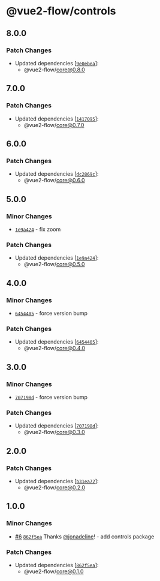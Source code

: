# @vue2-flow/controls

## 8.0.0

### Patch Changes

- Updated dependencies [[`9e0ebea`](https://github.com/jonadeline/vue2-flow/commit/9e0ebeaeaa2b3178d8de495486426f94741ad3ad)]:
  - @vue2-flow/core@0.8.0

## 7.0.0

### Patch Changes

- Updated dependencies [[`1417095`](https://github.com/jonadeline/vue2-flow/commit/14170959b6cd6b9b50d0a96d64a1d8dee5fbbb49)]:
  - @vue2-flow/core@0.7.0

## 6.0.0

### Patch Changes

- Updated dependencies [[`dc2869c`](https://github.com/jonadeline/vue2-flow/commit/dc2869cea7799e1d44aec5b79846326eda6d1528)]:
  - @vue2-flow/core@0.6.0

## 5.0.0

### Minor Changes

- [`1e9a424`](https://github.com/jonadeline/vue2-flow/commit/1e9a4240ab0f595343db6cd4e89008551cdd67fc) - fix zoom

### Patch Changes

- Updated dependencies [[`1e9a424`](https://github.com/jonadeline/vue2-flow/commit/1e9a4240ab0f595343db6cd4e89008551cdd67fc)]:
  - @vue2-flow/core@0.5.0

## 4.0.0

### Minor Changes

- [`6454405`](https://github.com/jonadeline/vue2-flow/commit/6454405ab3c3cd9b5b8f880c015b0b003b03a077) - force version bump

### Patch Changes

- Updated dependencies [[`6454405`](https://github.com/jonadeline/vue2-flow/commit/6454405ab3c3cd9b5b8f880c015b0b003b03a077)]:
  - @vue2-flow/core@0.4.0

## 3.0.0

### Minor Changes

- [`707198d`](https://github.com/jonadeline/vue2-flow/commit/707198d01ccbe7fde5829dd9fc3cab5c35074b75) - force version bump

### Patch Changes

- Updated dependencies [[`707198d`](https://github.com/jonadeline/vue2-flow/commit/707198d01ccbe7fde5829dd9fc3cab5c35074b75)]:
  - @vue2-flow/core@0.3.0

## 2.0.0

### Patch Changes

- Updated dependencies [[`b31ea72`](https://github.com/jonadeline/vue2-flow/commit/b31ea727b57de12d66f6bad41e0ded3fae053a57)]:
  - @vue2-flow/core@0.2.0

## 1.0.0

### Minor Changes

- [#6](https://github.com/jonadeline/vue2-flow/pull/6) [`862f5ea`](https://github.com/jonadeline/vue2-flow/commit/862f5ea9c0ce9ef34761883ac6ef61308fc66389) Thanks [@jonadeline](https://github.com/jonadeline)! - add controls package

### Patch Changes

- Updated dependencies [[`862f5ea`](https://github.com/jonadeline/vue2-flow/commit/862f5ea9c0ce9ef34761883ac6ef61308fc66389)]:
  - @vue2-flow/core@0.1.0

